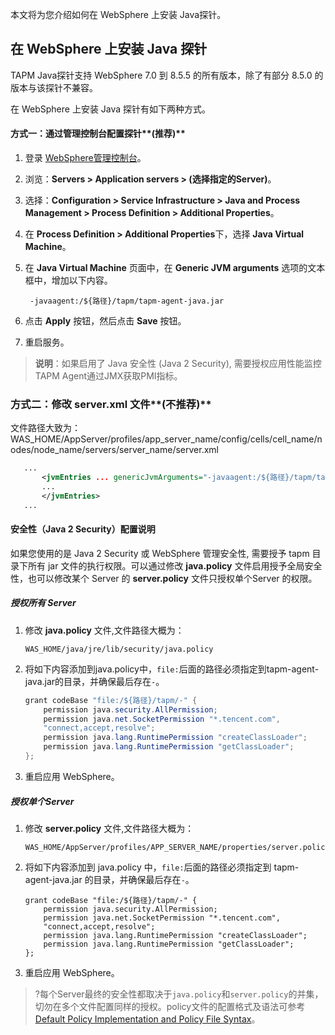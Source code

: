 本文将为您介绍如何在 WebSphere 上安装 Java探针。

## 在 WebSphere 上安装 Java 探针

TAPM Java探针支持 WebSphere 7.0 到 8.5.5 的所有版本，除了有部分 8.5.0 的版本与该探针不兼容。

在 WebSphere 上安装 Java 探针有如下两种方式。

#### 方式一：通过管理控制台配置探针**(推荐)**

1. 登录 [WebSphere管理控制台](https://ip:9043/ibm/consol)。

2. 浏览：**Servers > Application servers > (选择指定的Server)**。

3. 选择：**Configuration > Service Infrastructure > Java and Process Management > Process Definition > Additional Properties**。

4. 在 **Process Definition > Additional Properties**下，选择 **Java Virtual Machine**。

5. 在 **Java Virtual Machine** 页面中，在 **Generic JVM arguments** 选项的文本框中，增加以下内容。

   ```shell
    -javaagent:/${路径}/tapm/tapm-agent-java.jar
   ```

6. 点击 **Apply** 按钮，然后点击 **Save** 按钮。

7. 重启服务。

> **说明**：如果启用了 Java 安全性 (Java 2 Security), 需要授权应用性能监控 TAPM Agent通过JMX获取PMI指标。

### 方式二：修改 server.xml 文件**(不推荐)**

文件路径大致为：WAS_HOME/AppServer/profiles/app_server_name/config/cells/cell_name/nodes/node_name/servers/server_name/server.xml


```xml
   ...
       <jvmEntries ... genericJvmArguments="-javaagent:/${路径}/tapm/tapm-agent-java.jar" ... >
       ...
       </jvmEntries>
   ...
```

#### 安全性（Java 2 Security）配置说明

如果您使用的是 Java 2 Security 或 WebSphere 管理安全性, 需要授予 tapm 目录下所有 jar 文件的执行权限。可以通过修改 **java.policy** 文件启用授予全局安全性，也可以修改某个 Server 的 **server.policy** 文件只授权单个Server 的权限。

##### 授权所有 Server

1. 修改 **java.policy** 文件,文件路径大概为：

   ```shell
   WAS_HOME/java/jre/lib/security/java.policy
   ```

2. 将如下内容添加到java.policy中，`file:`后面的路径必须指定到tapm-agent-java.jar的目录，并确保最后存在`-`。

   ```java
   grant codeBase "file:/${路径}/tapm/-" {
       permission java.security.AllPermission;
       permission java.net.SocketPermission "*.tencent.com",
       "connect,accept,resolve";
       permission java.lang.RuntimePermission "createClassLoader";
       permission java.lang.RuntimePermission "getClassLoader";
   };
   ```

3. 重启应用 WebSphere。

##### 授权单个Server

1. 修改 **server.policy** 文件,文件路径大概为：

   ```shell
   WAS_HOME/AppServer/profiles/APP_SERVER_NAME/properties/server.policy
   ```

2. 将如下内容添加到 java.policy 中，`file:`后面的路径必须指定到 tapm-agent-java.jar 的目录，并确保最后存在`-`。

   ```shell
   grant codeBase "file:/${路径}/tapm/-" {
       permission java.security.AllPermission;
       permission java.net.SocketPermission "*.tencent.com",
       "connect,accept,resolve";
       permission java.lang.RuntimePermission "createClassLoader";
       permission java.lang.RuntimePermission "getClassLoader";
   };
   ```

3. 重启应用 WebSphere。

> ?每个Server最终的安全性都取决于`java.policy`和`server.policy`的并集，切勿在多个文件配置同样的授权。policy文件的配置格式及语法可参考 [Default Policy Implementation and Policy File Syntax](http://docs.oracle.com/javase/8/docs/technotes/guides/security/PolicyFiles.html)。